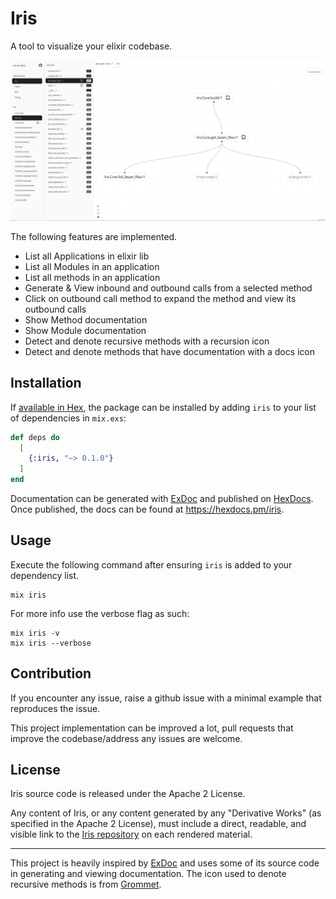 # Iris

A tool to visualize your elixir codebase.

![Iris for Elixir screenshot](./screenshot.png)

The following features are implemented.

- List all Applications in elixir lib
- List all Modules in an application
- List all methods in an application
- Generate & View inbound and outbound calls from a selected method
- Click on outbound call method to expand the method and view its outbound calls
- Show Method documentation
- Show Module documentation
- Detect and denote recursive methods with a recursion icon
- Detect and denote methods that have documentation with a docs icon

## Installation

If [available in Hex](https://hex.pm/docs/publish), the package can be installed
by adding `iris` to your list of dependencies in `mix.exs`:

```elixir
def deps do
  [
    {:iris, "~> 0.1.0"}
  ]
end
```

Documentation can be generated with [ExDoc](https://github.com/elixir-lang/ex_doc)
and published on [HexDocs](https://hexdocs.pm). Once published, the docs can
be found at <https://hexdocs.pm/iris>.

## Usage

Execute the following command after ensuring `iris` is added to your dependency list.

```
mix iris
```

For more info use the verbose flag as such:

```
mix iris -v
mix iris --verbose
```

## Contribution

If you encounter any issue, raise a github issue with a minimal example that reproduces the issue.

This project implementation can be improved a lot, pull requests that improve the codebase/address any issues are welcome.

## License

Iris source code is released under the Apache 2 License.

Any content of Iris, or any content generated by any "Derivative Works" (as specified in the Apache 2 License), must include a direct, readable, and visible link to the [Iris repository](https://github.com/rahultumpala/iris) on each rendered material.

<hr>

This project is heavily inspired by [ExDoc](https://github.com/elixir-lang/ex_doc) and uses some of its source code in generating and viewing documentation. The icon used to denote recursive methods is from [Grommet](https://seekicon.com/artist/grommet).